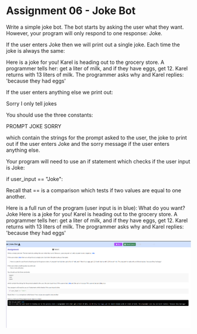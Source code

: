 # Assignment 06 - Joke Bot

Write a simple joke bot. The bot starts by asking the user what they want. However, your program will only respond to one response: Joke. 



If the user enters Joke then we will print out a single joke. Each time the joke is always the same:





Here is a joke for you! Karel is heading out to the grocery store. A programmer tells her: get a liter of milk, and if they have eggs, get 12. Karel returns with 13 liters of milk. The programmer asks why and Karel replies: 'because they had eggs'



If the user enters anything else we print out:



Sorry I only tell jokes



You should use the three constants:

PROMPT
JOKE
SORRY

which contain the strings for the prompt asked to the user, the joke to print out if the user enters Joke and the sorry message if the user enters anything else.



Your program will need to use an if statement which checks if the user input is Joke:

if user_input == "Joke":

Recall that == is a comparison which tests if two values are equal to one another.



Here is a full run of the program (user input is in blue):
What do you want? Joke
Here is a joke for you! Karel is heading out to the grocery store. A programmer tells her: get a liter of milk, and if they have eggs, get 12. Karel returns with 13 liters of milk. The programmer asks why and Karel replies: 'because they had eggs'

![Joke Bot](challenge_06_Joke_Bot.png)